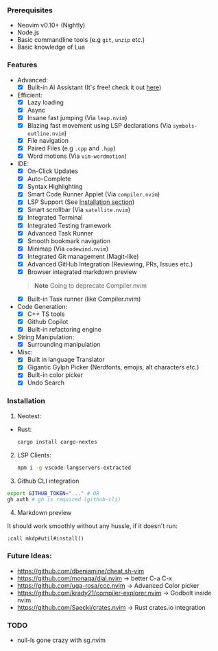 ### Prerequisites

- Neovim v0.10+ (Nightly)
- Node.js
- Basic commandline tools (e.g `git`, `unzip` etc.)
- Basic knowledge of Lua

### Features

- Advanced:
  - [x] Built-in AI Assistant (It's free! check it out
        [here](https://github.com/sourcegraph/sg.nvim))

- Efficient:
  - [x] Lazy loading
  - [x] Async
  - [x] Insane fast jumping (Via `leap.nvim`)
  - [x] Blazing fast movement using LSP declarations (Via
        `symbols-outline.nvim`)
  - [x] File navigation
  - [x] Paired Files (e.g `.cpp` and `.hpp`)
  - [x] Word motions (Via `vim-wordmotion`)

- IDE:
  - [x] On-Click Updates
  - [x] Auto-Complete
  - [x] Syntax Highlighting
  - [x] Smart Code Runner Applet (Via `compiler.nvim`)
  - [x] LSP Support (See [Installation section](#installation))
  - [x] Smart scrollbar (Via `satellite.nvim`)
  - [x] Integrated Terminal
  - [x] Integrated Testing framework
  - [x] Advanced Task Runner
  - [x] Smooth bookmark navigation
  - [x] Minimap (Via `codewind.nvim`)
  - [x] Integrated Git management (Magit-like)
  - [x] Advanced GitHub Integration (Reviewing, PRs, Issues etc.)
  - [x] Browser integrated markdown preview

  > **Note** Going to deprecate Compiler.nvim
  - [x] Built-in Task runner (like Compiler.nvim)

- Code Generation:
  - [x] C++ TS tools
  - [x] Github Copilot
  - [x] Built-in refactoring engine

- String Manipulation:
  - [x] Surrounding manipulation

- Misc:
  - [x] Built in language Translator
  - [x] Gigantic Gylph Picker (Nerdfonts, emojis, alt characters etc.)
  - [x] Built-in color picker
  - [x] Undo Search

### Installation

1. Neotest:

- Rust:
  ```sh
  cargo install cargo-nextes
  ```

2. LSP Clients:
   ```sh
   npm i -g vscode-langservers-extracted
   ```
3. Github CLI integration

```sh
export GITHUB_TOKEN="..." # OR
gh auth # gh is required (github-cli)
```

4. Markdown preview

It should work smoothly without any hussle, if it doesn't run:

```vim
:call mkdp#util#install()
```

### Future Ideas:

- https://github.com/dbeniamine/cheat.sh-vim
- https://github.com/monaqa/dial.nvim -> better C-a C-x
- https://github.com/uga-rosa/ccc.nvim -> Advanced Color picker
- https://github.com/krady21/compiler-explorer.nvim -> Godbolt inside nvim
- https://github.com/Saecki/crates.nvim -> Rust crates.io integration

### TODO

- null-ls gone crazy with sg.nvim
